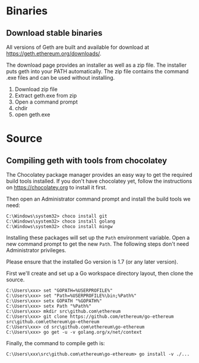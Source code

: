 # Binaries

## Download stable binaries

All versions of Geth are built and available for download at https://geth.ethereum.org/downloads/.

The download page provides an installer as well as a zip file. The installer puts geth into your
PATH automatically. The zip file contains the command .exe files and can be used without installing.

1. Download zip file
1. Extract geth.exe from zip
1. Open a command prompt
1. chdir <path to geth.exe>
1. open geth.exe

# Source

## Compiling geth with tools from chocolatey

The Chocolatey package manager provides an easy way to get
the required build tools installed. If you don't have chocolatey yet,
follow the instructions on https://chocolatey.org to install it first.

Then open an Administrator command prompt and install the build tools
we need:

```text
C:\Windows\system32> choco install git
C:\Windows\system32> choco install golang
C:\Windows\system32> choco install mingw
``` 

Installing these packages will set up the `Path` environment variable.
Open a new command prompt to get the new `Path`. The following steps don't
need Administrator privileges.

Please ensure that the installed Go version is 1.7 (or any later version).

First we'll create and set up a Go workspace directory layout,
then clone the source.

```text
C:\Users\xxx> set "GOPATH=%USERPROFILE%"
C:\Users\xxx> set "Path=%USERPROFILE%\bin;%Path%"
C:\Users\xxx> setx GOPATH "%GOPATH%"
C:\Users\xxx> setx Path "%Path%"
C:\Users\xxx> mkdir src\github.com\ethereum
C:\Users\xxx> git clone https://github.com/ethereum/go-ethereum src\github.com\ethereum\go-ethereum
C:\Users\xxx> cd src\github.com\ethereum\go-ethereum
C:\Users\xxx> go get -u -v golang.org/x/net/context
```

Finally, the command to compile geth is:

```text
C:\Users\xxx\src\github.com\ethereum\go-ethereum> go install -v ./...
```